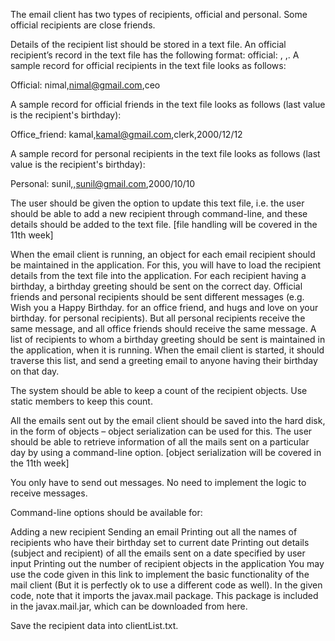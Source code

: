 The email client has two types of recipients, official and personal. Some official recipients are close friends.

Details of the recipient list should be stored in a text file.  An official recipient’s record in the text file has the following format: official: <name>, <email>,<designation>. A sample record for official recipients in the text file looks as follows:

Official: nimal,nimal@gmail.com,ceo

A sample record for official friends in the text file looks as follows (last value is the recipient's birthday):

Office_friend: kamal,kamal@gmail.com,clerk,2000/12/12

A sample record for personal recipients in the text file looks as follows (last value is the recipient's birthday):

Personal: sunil,<nick-name>,sunil@gmail.com,2000/10/10

The user should be given the option to update this text file, i.e. the user should be able to add a new recipient through command-line, and these details should be added to the text file. [file handling will be covered in the 11th week]

When the email client is running, an object for each email recipient should be maintained in the application. For this, you will have to load the recipient details from the text file into the application. For each recipient having a birthday, a birthday greeting should be sent on the correct day. Official friends and personal recipients should be sent different messages (e.g. Wish you a Happy Birthday. <your name> for an office friend, and hugs and love on your birthday. <your name> for personal recipients). But all personal recipients receive the same message, and all office friends should receive the same message.  A list of recipients to whom a birthday greeting should be sent is maintained in the application, when it is running. When the email client is started, it should traverse this list, and send a greeting email to anyone having their birthday on that day.

The system should be able to keep a count of the recipient objects. Use static members to keep this count.

All the emails sent out by the email client should be saved into the hard disk, in the form of objects – object serialization can be used for this. The user should be able to retrieve information of all the mails sent on a particular day by using a command-line option. [object serialization will be covered in the 11th week]

You only have to send out messages. No need to implement the logic to receive messages.

Command-line options should be available for:

Adding a new recipient
Sending an email
Printing out all the names of recipients who have their birthday set to current date
Printing out details (subject and recipient) of all the emails sent on a date specified by user input
Printing out the number of recipient objects in the application
You may use the code given in this link to implement the basic functionality of the mail client (But it is perfectly ok to use a different code as well). In the given code, note that it imports the javax.mail package. This package is included in the javax.mail.jar, which can be downloaded from here.

Save the recipient data into clientList.txt.
